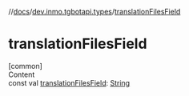 //[docs](../../index.md)/[dev.inmo.tgbotapi.types](index.md)/[translationFilesField](translation-files-field.md)



# translationFilesField  
[common]  
Content  
const val [translationFilesField](translation-files-field.md): [String](https://kotlinlang.org/api/latest/jvm/stdlib/kotlin/-string/index.html)  



